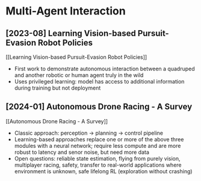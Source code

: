 # Multi-Agent Interaction

## [2023-08] Learning Vision-based Pursuit-Evasion Robot Policies

[[Learning Vision-based Pursuit-Evasion Robot Policies]]
- First work to demonstrate autonomous interaction between a quadruped and another robotic or human agent truly in the wild
- Uses privileged learning: model has access to additional information during training but not deployment

## [2024-01] Autonomous Drone Racing - A Survey

[[Autonomous Drone Racing - A Survey]]
- Classic approach: perception -> planning -> control pipeline
- Learning-based approaches replace one or more of the above three modules with a neural network; require less compute and are more robust to latency and senor noise, but need more data
- Open questions: reliable state estimation, flying from purely vision, multiplayer racing, safety, transfer to real-world applications where environment is unknown, safe lifelong RL (exploration without crashing)
